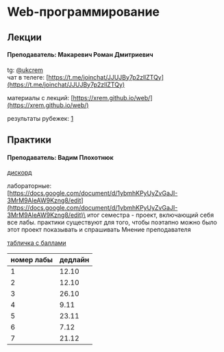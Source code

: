 # Web-программирование

## Лекции

#### Преподаватель: Макаревич Роман Дмитриевич

tg: [@ukcrem](https://t.me/ukcrem)\
чат в телеге: [https://t.me/joinchat/JJUJBy7p2zllZTQy](https://t.me/joinchat/JJUJBy7p2zllZTQy)

материалы с лекций: [https://xrem.github.io/web/](https://xrem.github.io/web/)

результаты рубежек: [1](https://xrem.github.io/web/r1.html)

## Практики

#### Преподаватель: Вадим Плохотнюк

[дискорд](https://discord.gg/6FzK2kJT)

лабораторные: [https://docs.google.com/document/d/1ybmhKPyUyZvGaJI-3MrM9AleAW9Kzng8/edit](https://docs.google.com/document/d/1ybmhKPyUyZvGaJI-3MrM9AleAW9Kzng8/edit)\
итог семестра - проект, включающий себя все лабы. практики существуют для того, чтобы поэтапно можно было этот проект показывать и спрашивать Мнение преподавателя

[табличка с баллами](https://docs.google.com/spreadsheets/d/1VBCmOBYS0omDvJYy6Av8G2KIFhmpFFGYBxZQQeJ8AuU/edit#gid=417625292)

| номер лабы | дедлайн |
| ---------- | ------- |
| 1          | 12.10   |
| 2          | 12.10   |
| 3          | 26.10   |
| 4          | 9.11    |
| 5          | 23.11   |
| 6          | 7.12    |
| 7          | 21.12   |
